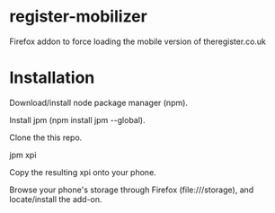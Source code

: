 # register-mobilizer
Firefox addon to force loading the mobile version of theregister.co.uk

# Installation
Download/install node package manager (npm).

Install jpm (npm install jpm --global).

Clone the this repo.

jpm xpi

Copy the resulting xpi onto your phone.

Browse your phone's storage through Firefox (file:///storage), and locate/install the add-on.
